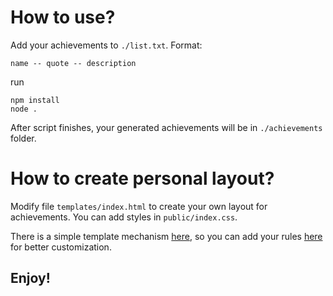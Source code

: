 # How to use?

Add your achievements to `./list.txt`. Format:
```
name -- quote -- description
```

run

```
npm install
node .
```

After script finishes, your generated achievements will be in `./achievements` folder.

# How to create personal layout?

Modify file `templates/index.html` to create your own layout for achievements. You can add styles in `public/index.css`.

There is a simple template mechanism [here](/lib/page-generator.js#L39), so you can add your rules [here](lib/page-generator.js#L12) for better customization.

## Enjoy!
